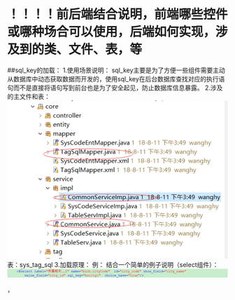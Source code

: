 # ！！！！前后端结合说明，前端哪些控件或哪种场合可以使用，后端如何实现，涉及到的类、文件、表，等


##sql_key的加载：
1.使用场景说明：
sql_key主要是为了方便一些组件需要主动从数据库中动态获取数据而开发的，使用sql_key在后台数据库查找对应的执行语句而不是直接将语句写到前台也是为了安全起见，防止数据库信息暴露。
2.涉及的主文件和表：
![](/assets/sql_key_1.png)
表：sys_tag_sql
3.加载原理：
例：
结合一个简单的例子说明（select组件）：
![](/assets/sql_key2.png)










































，